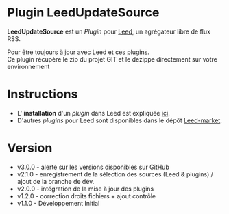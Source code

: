 Plugin LeedUpdateSource
=============

**LeedUpdateSource** est un _Plugin_ pour [Leed](http://projet.idleman.fr/leed), un agrégateur libre de flux RSS.

Pour être toujours à jour avec Leed et ces plugins. <br />
Ce plugin récupère le zip du projet GIT et le dezippe directement sur votre environnement

Instructions
============

* L' **installation** d'un _plugin_ dans Leed est expliquée [ici](http://projet.idleman.fr/leed/?page=Plugins).
* D'autres _plugins_ pour Leed sont disponibles dans le dépôt [Leed-market](https://github.com/ldleman/Leed-market).

Version
=======

* v3.0.0  - alerte sur les versions disponibles sur GitHub
* v2.1.0  - enregistrement de la sélection des sources (Leed & plugins) / ajout de la branche de dév.
* v2.0.0  - intégration de la mise à jour des plugins
* v1.2.0  - correction droits fichiers + ajout contrôle
* v1.1.0  - Développement Initial